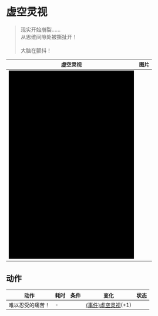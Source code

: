 # 虚空灵视  
> 现实开始崩裂……<br>从思维间隙处被撕扯开！<br><br>大脑在颤抖！  
  
  虚空灵视  |   图片   
 ----  |  ----:   
   |  ![](Sprite/Darkness.png)   
  
## 动作  
动作  |  耗时  |  条件  |  变化  |  状态  
----  |  ----  |  ----  |  ----  |  ----  
难以忍受的痛苦！<br>  |  -  |    |  [(事件)虚空灵视](Event_VoidExperience1e.md)(+1)<br>  |    
